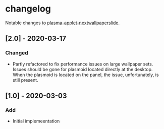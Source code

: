 # changelog

Notable changes to [plasma-applet-nextwallpaperslide](https://github.com/oversider-kosma/plasma-nextwallpaperslide).

## [2.0] - 2020-03-17

### Changed
- Partly refactored to fix performance issues on large wallpaper sets. Issues should be gone for plasmoid located directly at the desktop. When the plasmoid is located on the panel, the issue, unfortunately, is still present.


## [1.0] - 2020-03-03

### Add
- Initial implemeentation
